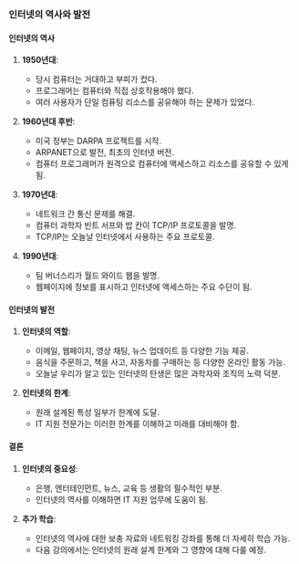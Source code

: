 ### 인터넷의 역사와 발전

#### 인터넷의 역사
1. **1950년대**:
   - 당시 컴퓨터는 거대하고 부피가 컸다.
   - 프로그래머는 컴퓨터와 직접 상호작용해야 했다.
   - 여러 사용자가 단일 컴퓨팅 리소스를 공유해야 하는 문제가 있었다.

2. **1960년대 후반**:
   - 미국 정부는 DARPA 프로젝트를 시작.
   - ARPANET으로 발전, 최초의 인터넷 버전.
   - 컴퓨터 프로그래머가 원격으로 컴퓨터에 액세스하고 리소스를 공유할 수 있게 됨.

3. **1970년대**:
   - 네트워크 간 통신 문제를 해결.
   - 컴퓨터 과학자 빈트 서프와 밥 칸이 TCP/IP 프로토콜을 발명.
   - TCP/IP는 오늘날 인터넷에서 사용하는 주요 프로토콜.

4. **1990년대**:
   - 팀 버너스리가 월드 와이드 웹을 발명.
   - 웹페이지에 정보를 표시하고 인터넷에 액세스하는 주요 수단이 됨.

#### 인터넷의 발전
1. **인터넷의 역할**:
   - 이메일, 웹페이지, 영상 채팅, 뉴스 업데이트 등 다양한 기능 제공.
   - 음식을 주문하고, 책을 사고, 자동차를 구매하는 등 다양한 온라인 활동 가능.
   - 오늘날 우리가 알고 있는 인터넷의 탄생은 많은 과학자와 조직의 노력 덕분.

2. **인터넷의 한계**:
   - 원래 설계된 특성 일부가 한계에 도달.
   - IT 지원 전문가는 이러한 한계를 이해하고 미래를 대비해야 함.

#### 결론
1. **인터넷의 중요성**:
   - 은행, 엔터테인먼트, 뉴스, 교육 등 생활의 필수적인 부분.
   - 인터넷의 역사를 이해하면 IT 지원 업무에 도움이 됨.

2. **추가 학습**:
   - 인터넷의 역사에 대한 보충 자료와 네트워킹 강좌를 통해 더 자세히 학습 가능.
   - 다음 강의에서는 인터넷의 원래 설계 한계와 그 영향에 대해 다룰 예정.